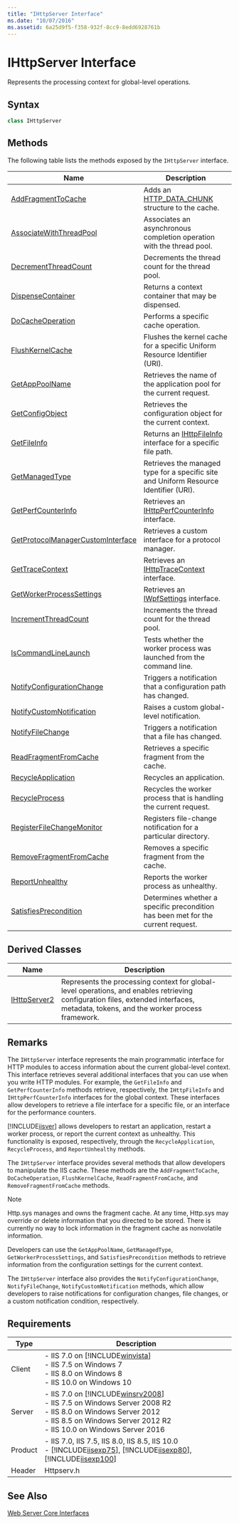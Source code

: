 ```yaml
---
title: "IHttpServer Interface"
ms.date: "10/07/2016"
ms.assetid: 6a25d9f5-f358-932f-8cc9-8edd6928761b
---
```

# IHttpServer Interface
Represents the processing context for global-level operations.  
  
## Syntax  
  
```cpp  
class IHttpServer  
```  
  
## Methods  
 The following table lists the methods exposed by the `IHttpServer` interface.  
  
|Name|Description|  
|----------|-----------------|  
|[AddFragmentToCache](../../web-development-reference\native-code-api-reference/ihttpserver-addfragmenttocache-method.md)|Adds an [HTTP_DATA_CHUNK](https://go.microsoft.com/fwlink/?LinkId=56011) structure to the cache.|  
|[AssociateWithThreadPool](../../web-development-reference\native-code-api-reference/ihttpserver-associatewiththreadpool-method.md)|Associates an asynchronous completion operation with the thread pool.|  
|[DecrementThreadCount](../../web-development-reference\native-code-api-reference/ihttpserver-decrementthreadcount-method.md)|Decrements the thread count for the thread pool.|  
|[DispenseContainer](../../web-development-reference\native-code-api-reference/ihttpserver-dispensecontainer-method.md)|Returns a context container that may be dispensed.|  
|[DoCacheOperation](../../web-development-reference\native-code-api-reference/ihttpserver-docacheoperation-method.md)|Performs a specific cache operation.|  
|[FlushKernelCache](../../web-development-reference\native-code-api-reference/ihttpserver-flushkernelcache-method.md)|Flushes the kernel cache for a specific Uniform Resource Identifier (URI).|  
|[GetAppPoolName](../../web-development-reference\native-code-api-reference/ihttpserver-getapppoolname-method.md)|Retrieves the name of the application pool for the current request.|  
|[GetConfigObject](../../web-development-reference\native-code-api-reference/ihttpserver-getconfigobject-method.md)|Retrieves the configuration object for the current context.|  
|[GetFileInfo](../../web-development-reference\native-code-api-reference/ihttpserver-getfileinfo-method.md)|Returns an [IHttpFileInfo](../../web-development-reference\native-code-api-reference/ihttpfileinfo-interface.md) interface for a specific file path.|  
|[GetManagedType](../../web-development-reference\native-code-api-reference/ihttpserver-getmanagedtype-method.md)|Retrieves the managed type for a specific site and Uniform Resource Identifier (URI).|  
|[GetPerfCounterInfo](../../web-development-reference\native-code-api-reference/ihttpserver-getperfcounterinfo-method.md)|Retrieves an [IHttpPerfCounterInfo](../../web-development-reference\native-code-api-reference/ihttpperfcounterinfo-interface.md) interface.|  
|[GetProtocolManagerCustomInterface](../../web-development-reference\native-code-api-reference/ihttpserver-getprotocolmanagercustominterface-method.md)|Retrieves a custom interface for a protocol manager.|  
|[GetTraceContext](../../web-development-reference\native-code-api-reference/ihttpserver-gettracecontext-method.md)|Retrieves an [IHttpTraceContext](../../web-development-reference\native-code-api-reference/ihttptracecontext-interface.md) interface.|  
|[GetWorkerProcessSettings](../../web-development-reference\native-code-api-reference/ihttpserver-getworkerprocesssettings-method.md)|Retrieves an [IWpfSettings](../../web-development-reference\native-code-api-reference/iwpfsettings-interface.md) interface.|  
|[IncrementThreadCount](../../web-development-reference\native-code-api-reference/ihttpserver-incrementthreadcount-method.md)|Increments the thread count for the thread pool.|  
|[IsCommandLineLaunch](../../web-development-reference\native-code-api-reference/ihttpserver-iscommandlinelaunch-method.md)|Tests whether the worker process was launched from the command line.|  
|[NotifyConfigurationChange](../../web-development-reference\native-code-api-reference/ihttpserver-notifyconfigurationchange-method.md)|Triggers a notification that a configuration path has changed.|  
|[NotifyCustomNotification](../../web-development-reference\native-code-api-reference/ihttpserver-notifycustomnotification-method.md)|Raises a custom global-level notification.|  
|[NotifyFileChange](../../web-development-reference\native-code-api-reference/ihttpserver-notifyfilechange-method.md)|Triggers a notification that a file has changed.|  
|[ReadFragmentFromCache](../../web-development-reference\native-code-api-reference/ihttpserver-readfragmentfromcache-method.md)|Retrieves a specific fragment from the cache.|  
|[RecycleApplication](../../web-development-reference\native-code-api-reference/ihttpserver-recycleapplication-method.md)|Recycles an application.|  
|[RecycleProcess](../../web-development-reference\native-code-api-reference/ihttpserver-recycleprocess-method.md)|Recycles the worker process that is handling the current request.|  
|[RegisterFileChangeMonitor](../../web-development-reference\native-code-api-reference/ihttpserver-registerfilechangemonitor-method.md)|Registers file-change notification for a particular directory.|  
|[RemoveFragmentFromCache](../../web-development-reference\native-code-api-reference/ihttpserver-removefragmentfromcache-method.md)|Removes a specific fragment from the cache.|  
|[ReportUnhealthy](../../web-development-reference\native-code-api-reference/ihttpserver-reportunhealthy-method.md)|Reports the worker process as unhealthy.|  
|[SatisfiesPrecondition](../../web-development-reference\native-code-api-reference/ihttpserver-satisfiesprecondition-method.md)|Determines whether a specific precondition has been met for the current request.|  
  
## Derived Classes  
  
|Name|Description|  
|----------|-----------------|  
|[IHttpServer2](../../web-development-reference\native-code-api-reference/ihttpserver2-interface.md)|Represents the processing context for global-level operations, and enables retrieving configuration files, extended interfaces, metadata, tokens, and the worker process framework.|  
  
## Remarks  
 The `IHttpServer` interface represents the main programmatic interface for HTTP modules to access information about the current global-level context. This interface retrieves several additional interfaces that you can use when you write HTTP modules. For example, the `GetFileInfo` and `GetPerfCounterInfo` methods retrieve, respectively, the `IHttpFileInfo` and `IHttpPerfCounterInfo` interfaces for the global context. These interfaces allow developers to retrieve a file interface for a specific file, or an interface for the performance counters.  
  
 [!INCLUDE[iisver](../../wmi-provider/includes/iisver-md.md)] allows developers to restart an application, restart a worker process, or report the current context as unhealthy. This functionality is exposed, respectively, through the `RecycleApplication`, `RecycleProcess`, and `ReportUnhealthy` methods.  
  
 The `IHttpServer` interface provides several methods that allow developers to manipulate the IIS cache. These methods are the `AddFragmentToCache`, `DoCacheOperation`, `FlushKernelCache`, `ReadFragmentFromCache`, and `RemoveFragmentFromCache` methods.  
  
> [!NOTE]
>  Http.sys manages and owns the fragment cache. At any time, Http.sys may override or delete information that you directed to be stored. There is currently no way to lock information in the fragment cache as nonvolatile information.  
  
 Developers can use the `GetAppPoolName`, `GetManagedType`, `GetWorkerProcessSettings`, and `SatisfiesPrecondition` methods to retrieve information from the configuration settings for the current context.  
  
 The `IHttpServer` interface also provides the `NotifyConfigurationChange`, `NotifyFileChange`, `NotifyCustomNotification` methods, which allow developers to raise notifications for configuration changes, file changes, or a custom notification condition, respectively.  
  
## Requirements  
  
|Type|Description|  
|----------|-----------------|  
|Client|-   IIS 7.0 on [!INCLUDE[winvista](../../wmi-provider/includes/winvista-md.md)]<br />-   IIS 7.5 on Windows 7<br />-   IIS 8.0 on Windows 8<br />-   IIS 10.0 on Windows 10|  
|Server|-   IIS 7.0 on [!INCLUDE[winsrv2008](../../wmi-provider/includes/winsrv2008-md.md)]<br />-   IIS 7.5 on Windows Server 2008 R2<br />-   IIS 8.0 on Windows Server 2012<br />-   IIS 8.5 on Windows Server 2012 R2<br />-   IIS 10.0 on Windows Server 2016|  
|Product|-   IIS 7.0, IIS 7.5, IIS 8.0, IIS 8.5, IIS 10.0<br />-   [!INCLUDE[iisexp75](../../web-development-reference/native-code-api-reference/includes/iisexp75-md.md)], [!INCLUDE[iisexp80](../../web-development-reference/native-code-api-reference/includes/iisexp80-md.md)], [!INCLUDE[iisexp100](../../web-development-reference/native-code-api-reference/includes/iisexp100-md.md)]|  
|Header|Httpserv.h|  
  
## See Also  
 [Web Server Core Interfaces](../../web-development-reference\native-code-api-reference/web-server-core-interfaces.md)